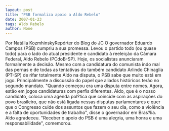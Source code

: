 ```yaml
---
layout: post
title: "PSB formaliza apoio a Aldo Rebelo"
date: 2007-01-23
tags: Aldo Rebelo
author: None
---
```

Por Natália KozmhinskyRepórter do Blog do JC
O governador Eduardo Campos (PSB) cumpriu a sua promessa. Levou o partido todo (ou quase todo) para o lado do atual presidente e candidato à reeleição da Câmara Federal, Aldo Rebelo (PCdoB-SP). Hoje, os socialistas anunciaram formalmente a decisão. 
Mesmo com a candidatura do comunista indo mal das pernas e de todas as tentativas do também candidato Arlindo Chinaglia (PT-SP) de rifar totalmente Aldo na disputa, o PSB sabe que muito está em jogo. Principalmente a discussão do papel que aliados históricos terão no segundo mandato. 
\"Quando começou era uma disputa entre nomes. Agora, estão em jogos candidaturas com perfis diferentes. Aldo, que é o nosso candidato, coloca uma agenda pol?tica que coincide com as aspirações do povo brasileiro, que não está ligada nessas disputas parlamentares e quer que o Congresso cuide dos assuntos que fazem o seu dia, como a violência e a falta de oportunidades de trabalho\", disse o governador em Bras?lia. 
Aldo agradeceu. \"Receber o apoio do PSB é uma alegria, uma honra e uma responsabilidade\", comemorou.&nbsp;  